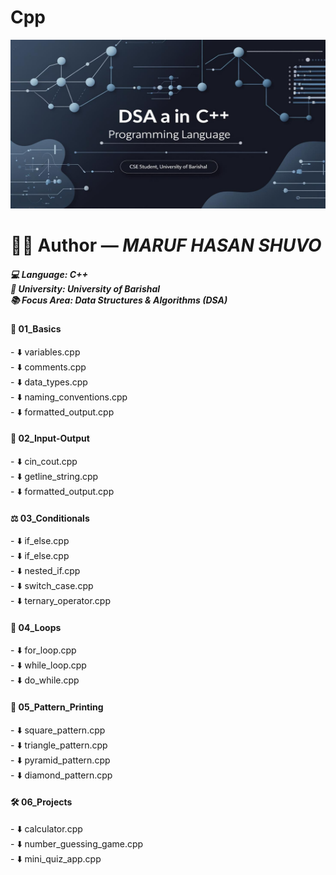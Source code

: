 # Cpp
<div align="center">
  <img src="new100.jpg" alt="Maruf Hasan Shuvo"height="270" width="600"/>
</div>

<h1><b>👨‍💻 Author — <i>MARUF HASAN SHUVO</i></b></h1>

<h5>
💻 Language: C++<br>
🏫 University: University of Barishal<br>
📚 Focus Area: Data Structures & Algorithms (DSA)</h5>

<h4>🔰 01_Basics </h4>
- ⬇️ variables.cpp<br>
- ⬇️ comments.cpp<br>
- ⬇️ data_types.cpp<br>
- ⬇️ naming_conventions.cpp<br>
- ⬇️ formatted_output.cpp

<h4>🧾 02_Input-Output</h4>
- ⬇️ cin_cout.cpp<br>
- ⬇️ getline_string.cpp<br>
- ⬇️ formatted_output.cpp

<h4>⚖️ 03_Conditionals</h4>
- ⬇️ if_else.cpp<br>
- ⬇️ if_else.cpp<br>
- ⬇️ nested_if.cpp<br>
- ⬇️ switch_case.cpp<br>
- ⬇️ ternary_operator.cpp

<h4>🔁 04_Loops</h4>
- ⬇️ for_loop.cpp<br>
- ⬇️ while_loop.cpp<br>
- ⬇️ do_while.cpp

<h4>🧩 05_Pattern_Printing</h4>
- ⬇️ square_pattern.cpp<br>
- ⬇️ triangle_pattern.cpp<br>
- ⬇️ pyramid_pattern.cpp<br>
- ⬇️ diamond_pattern.cpp

<h4>🛠️ 06_Projects</h4>
- ⬇️ calculator.cpp<br>
- ⬇️ number_guessing_game.cpp<br>
- ⬇️ mini_quiz_app.cpp<br>





























